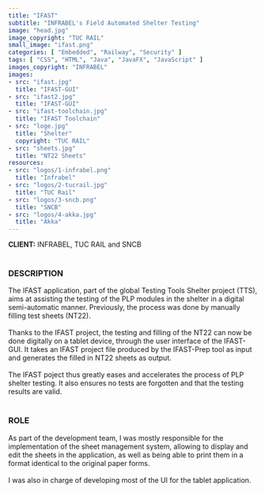 ```yaml
---
title: "IFAST"
subtitle: "INFRABEL's Field Automated Shelter Testing"
image: "head.jpg"
image_copyright: "TUC RAIL"
small_image: "ifast.png"
categories: [ "Embedded", "Railway", "Security" ]
tags: [ "CSS", "HTML", "Java", "JavaFX", "JavaScript" ]
images_copyright: "INFRABEL"
images:
- src: "ifast.jpg"
  title: "IFAST-GUI"
- src: "ifast2.jpg"
  title: "IFAST-GUI"
- src: "ifast-toolchain.jpg"
  title: "IFAST Toolchain"
- src: "loge.jpg"
  title: "Shelter"
  copyright: "TUC RAIL"
- src: "sheets.jpg"
  title: "NT22 Sheets"
resources:
- src: "logos/1-infrabel.png"
  title: "Infrabel"
- src: "logos/2-tucrail.jpg"
  title: "TUC Rail"
- src: "logos/3-sncb.png"
  title: "SNCB"
- src: "logos/4-akka.jpg"
  title: "Akka"
---
```


<b>CLIENT:</b> INFRABEL, TUC RAIL and SNCB<br>
<br>

<h3>DESCRIPTION</h3>
The IFAST application, part of the global Testing Tools Shelter project (TTS), aims at assisting the testing of the PLP modules in the shelter in a digital semi-automatic manner. Previously, the process was done by manually filling test sheets (NT22).<br>
<br>
Thanks to the IFAST project, the testing and filling of the NT22 can now be done digitally on a tablet device, through the user interface of the IFAST-GUI. It takes an IFAST project file produced by the IFAST-Prep tool as input and generates the filled in NT22 sheets as output.<br>
<br>
The IFAST poject thus greatly eases and accelerates the process of PLP shelter testing. It also ensures no tests are forgotten and that the testing results are valid.<br>
<br>

<h3>ROLE</h3>
As part of the development team, I was mostly responsible for the implementation of the sheet management system, allowing to display and edit the sheets in the application, as well as being able to print them in a format identical to the original paper forms.<br>
<br>
I was also in charge of developing most of the UI for the tablet application.<br>
